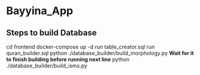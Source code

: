 # Bayyina_App
<h2> Steps to build Database </h2>
cd frontend
docker-compose up -d
run table_creator.sql
run quran_builder.sql
python ./database_builder/build_morphology.py <b> Wait for it to finish building before running next line</b>
python ./database_builder/build_isms.py 